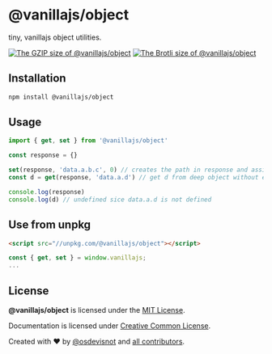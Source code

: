 # @vanillajs/object

tiny, vanillajs object utilities.

[![The GZIP size of @vanillajs/object](http://img.badgesize.io/https://unpkg.com/@vanillajs/object?compression=gzip&label=GZIP%20Size)](https://unpkg.com/@vanillajs/object)
[![The Brotli size of @vanillajs/object](http://img.badgesize.io/https://unpkg.com/@vanillajs/object?compression=brotli&label=Brotli%20Size)](https://unpkg.com/@vanillajs/object)

## Installation

```bash
npm install @vanillajs/object
```

## Usage

```js
import { get, set } from '@vanillajs/object'

const response = {}

set(response, 'data.a.b.c', 0) // creates the path in response and assign 0 to leaf
const d = get(response, 'data.a.d') // get d from deep object without erroring out.

console.log(response)
console.log(d) // undefined sice data.a.d is not defined
```

## Use from unpkg

```html
<script src="//unpkg.com/@vanillajs/object"></script>
```

```js
const { get, set } = window.vanillajs;
...
```

## License

**@vanillajs/object** is licensed under the [MIT License](http://opensource.org/licenses/MIT).

Documentation is licensed under [Creative Common License](http://creativecommons.org/licenses/by/4.0/).

Created with ♥ by [@osdevisnot](https://github.com/osdevisnot) and [all contributors](https://github.com/osdevisnot/vanillajs/graphs/contributors).
